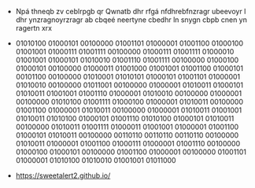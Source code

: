 - Npá thneqb zv ceblrpgb qr Qwnatb dhr rfgá nfdhrebfnzragr ubeevoyr l dhr ynzragnoyrzragr ab cbqeé neertyne cbedhr ln snygn cbpb cnen yn ragertn xrx

- 01010100 01000101 00100000 01001101 01000001 01001100 01000100 01001001 01000111 01001111 00100000 01000111 01001111 01000010 01001001 01000101 01010010 01001110 01001111 00100000 01000100 01000101 00100000 01000011 01001000 01001001 01001100 01000101 00101100 00100000 01010001 01010101 01000101 01001101 01000001 01010010 00100000 01011001 00100000 01000001 01010011 01000101 01010011 01001001 01001110 01000001 01010010 00100000 01000001 00100000 01010100 01001111 01000100 01000001 01010011 00100000 01001100 01000001 01010011 00100000 01000001 01010011 01001001 01010011 01010100 01000101 01001110 01010100 01000101 01010011 00100000 01010011 01001111 01000011 01001001 01000001 01001100 01000101 01010011 00100000 00110110 00110110 00110110 00100000 01010011 01000001 01001100 01000111 01000001 01001110 00100000 01000100 01000101 00100000 01001100 01000001 00100000 01001101 01000001 01010100 01010010 01001001 01011000 

- https://sweetalert2.github.io/
